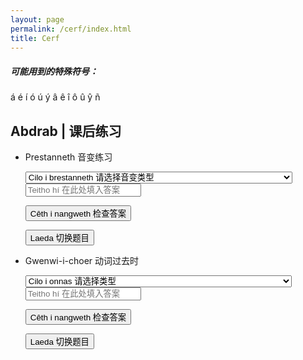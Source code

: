 ```yaml
---
layout: page
permalink: /cerf/index.html
title: Cerf
---
```




##### 可能用到的特殊符号：

á é í ó ú ý â ê î ô û ŷ ñ

## Abdrab | 课后练习

- Prestanneth 音变练习
  <style src="https://kinnuch.github.io/assets/css/cerf.css"></style>
  <body>
  <select id="questionType">
      <option value="">Cilo i brestanneth 请选择音变类型</option>
      <option value="2">Prestanneth vae nan i 带i的软音变</option>
      <option value="3">hoth-e-bedui 名词的复数</option>
      <option value="4">Prestanneth munneb nan in 带in的鼻音音变（名词需要先变为复数）</option>
      <option value="5">Prestanneth gang nan en 带en的混合音变（以-连接）</option>
      <option value="6">Prestanneth munneb nan an 带an的鼻音音变</option>
      <option value="7">Prestanneth gang nan anin 带anin的混合音变</option>
      <option value="8">Prestanneth hiriol nan egor 带egor的流音音变</option>
      <option value="9">Prestanneth dharnen nan od 带od的闭锁音变</option>
      <option value="10">Prestanneth 'hyarmen' nan ah 带ah的H音变</option>
      <option value="11">Prestanneth 'anto' na nedh 带nedh的DH音变</option>
  </select>

  <div id="Prestanneth"></div>

  <input type="text" id="userInput" placeholder="Teitho hí 在此处填入答案" />

  <button id="checkAnswer">Cêth i nangweth 检查答案</button>

  <button id="refreshButton">Laeda 切换题目</button>

  <div id="resultFeedback"></div>

  <script src="https://kinnuch.github.io/assets/js/prestanneth.js"></script>
  
  </body>

- Gwenwi-i-choer 动词过去时
  <body>
  <select id="gwenwiType">
      <option value="">Cilo i onnas 请选择类型</option>
      <option value="1">Gwenwi-i-choer na charon 带施事者的动词过去时</option>
      <option value="2">Gwenwi-i-choer na chavon a charon 带施事者和受事者的动词过去时</option>
  </select>

  <div id="Gwenwi"></div>

  <input type="text" id="GwenwiInput" placeholder="Teitho hí 在此处填入答案" />

  <button id="checkGwenwiAnswer">Cêth i nangweth 检查答案</button>

  <button id="refreshGwenwiButton">Laeda 切换题目</button>

  <div id="resultGwenwiFeedback"></div>

  <script src="https://kinnuch.github.io/assets/js/gwenwi.js"></script>

  </body>
